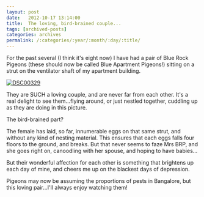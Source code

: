 ```yaml
---
layout: post
date:	2012-10-17 13:14:00
title:  The loving, bird-brained couple...
tags: [archived-posts]
categories: archives
permalink: /:categories/:year/:month/:day/:title/
---
```

For the past several (I think it's eight now) I have had a pair of Blue Rock Pigeons (these should now be called Blue Apartment Pigeons!) sitting on a strut on the ventilator shaft of my apartment building.



<a href="http://s1264.photobucket.com/albums/jj483/mnypx/?action=view&amp;current=DSC00329.jpg" target="_blank"><img src="http://i1264.photobucket.com/albums/jj483/mnypx/DSC00329.jpg" border="0" alt="DSC00329"></a>

They are SUCH a loving couple, and are never far from each other. It's a real delight to see them...flying around, or just nestled together, cuddling up as they are doing in this picture.

The bird-brained part?

The female has laid, so far, innumerable eggs on that same strut, and without any kind of nesting material. This ensures that each eggs falls four floors to the ground, and breaks. But that never seems to faze Mrs BRP, and she goes right on, canoodling with her spouse, and hoping to have babies...

But their wonderful affection for each other is something that brightens up each day of mine, and cheers me up on the blackest days of depression.

Pigeons may now be assuming the proportions of pests in Bangalore, but this loving pair...I'll always enjoy watching them!
